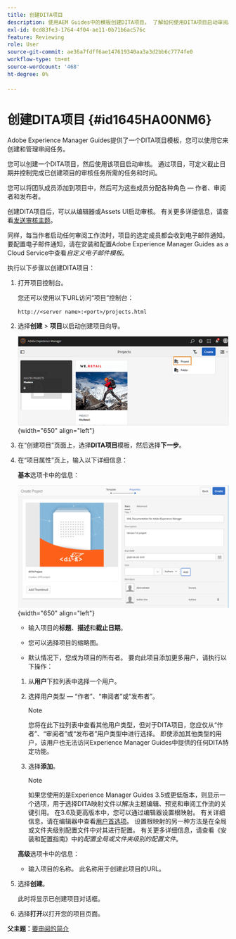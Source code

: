 ```yaml
---
title: 创建DITA项目
description: 使用AEM Guides中的模板创建DITA项目。 了解如何使用DITA项目启动审阅。
exl-id: 0cd83fe3-1764-4f04-ae11-0b71b6ac576c
feature: Reviewing
role: User
source-git-commit: ae36a7fdff6ae147619340aa3a3d2bb6c7774fe0
workflow-type: tm+mt
source-wordcount: '468'
ht-degree: 0%

---
```


# 创建DITA项目 {#id1645HA00NM6}

Adobe Experience Manager Guides提供了一个DITA项目模板，您可以使用它来创建和管理审阅任务。

您可以创建一个DITA项目，然后使用该项目启动审核。 通过项目，可定义截止日期并控制完成已创建项目的审核任务所需的任务和时间。

您可以将团队成员添加到项目中，然后可为这些成员分配各种角色 — 作者、审阅者和发布者。

创建DITA项目后，可以从编辑器或Assets UI启动审核。 有关更多详细信息，请查看[发送审核主题](review-send-topics-for-review.md#)。

同样，每当作者启动任何审阅工作流时，项目的选定成员都会收到电子邮件通知。 要配置电子邮件通知，请在安装和配置Adobe Experience Manager Guides as a Cloud Service中查看&#x200B;*自定义电子邮件模板*。

执行以下步骤以创建DITA项目：

1. 打开项目控制台。

   您还可以使用以下URL访问“项目”控制台：

   ```http
   http://<server name>:<port>/projects.html
   ```

1. 选择&#x200B;**创建** \> **项目**&#x200B;以启动创建项目向导。

   ![](images/project-console-63.png){width="650" align="left"}

1. 在“创建项目”页面上，选择&#x200B;**DITA项目**&#x200B;模板，然后选择&#x200B;**下一步**。

1. 在“项目属性”页上，输入以下详细信息：

   **基本**&#x200B;选项卡中的信息：

   ![](images/create-project.png){width="650" align="left"}

   - 输入项目的&#x200B;**标题**、**描述**&#x200B;和&#x200B;**截止日期**。

   - 您可以选择项目的缩略图。

   - 默认情况下，您成为项目的所有者。 要向此项目添加更多用户，请执行以下操作：

   1. 从&#x200B;**用户**&#x200B;下拉列表中选择一个用户。

   1. 选择用户类型 — “作者”、“审阅者”或“发布者”。

      >[!NOTE]
      >
      >您将在此下拉列表中查看其他用户类型，但对于DITA项目，您应仅从“作者”、“审阅者”或“发布者”用户类型中进行选择。 即使添加其他类型的用户，该用户也无法访问Experience Manager Guides中提供的任何DITA特定功能。

   1. 选择&#x200B;**添加**。

      >[!NOTE]
      >
      >如果您使用的是Experience Manager Guides 3.5或更低版本，则显示一个选项，用于选择DITA映射文件以解决主题编辑、预览和审阅工作流的关键引用。 在3.6及更高版本中，您可以通过编辑器设置根映射。 有关详细信息，请在编辑器中查看[用户首选项](web-editor-features.md#id2087G0P40SB)。 设置根映射的另一种方法是在全局或文件夹级别配置文件中对其进行配置。 有关更多详细信息，请查看《安装和配置指南》中的&#x200B;*配置全局或文件夹级别的配置文件*。

   **高级**&#x200B;选项卡中的信息：

   - 输入项目的名称。 此名称用于创建此项目的URL。

1. 选择&#x200B;**创建**。

   此时将显示已创建项目对话框。

1. 选择&#x200B;**打开**&#x200B;以打开您的项目页面。


**父主题：**&#x200B;[&#x200B;要审阅的简介](review.md)
